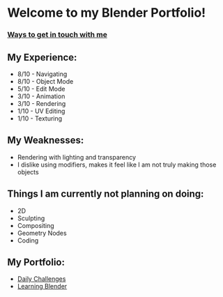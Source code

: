 # Welcome to my Blender Portfolio!

### [Ways to get in touch with me](https://linktr.ee/Peacook)

## My Experience:
- 8/10 - Navigating
- 8/10 - Object Mode
- 5/10 - Edit Mode
- 3/10 - Animation
- 3/10 - Rendering
- 1/10 - UV Editing
- 1/10 - Texturing

## My Weaknesses:
- Rendering with lighting and transparency
- I dislike using modifiers, makes it feel like I am not truly making those objects

## Things I am currently not planning on doing:
- 2D
- Sculpting
- Compositing
- Geometry Nodes
- Coding

## My Portfolio:
- [Daily Challenges](https://github.com/ThePeacook/Blender-Portfolio/tree/main/Daily3D%20Reddit)
- [Learning Blender](https://github.com/ThePeacook/Blender-Portfolio/tree/main/Learning%20Blender)
